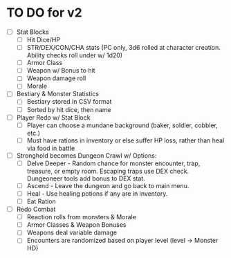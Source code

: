 # TO DO for v2

- [ ] Stat Blocks
  - [ ] Hit Dice/HP
  - [ ] STR/DEX/CON/CHA stats (PC only, 3d6 rolled at character creation. Ability checks roll under w/ 1d20)
  - [ ] Armor Class
  - [ ] Weapon w/ Bonus to hit
  - [ ] Weapon damage roll
  - [ ] Morale
- [ ] Bestiary & Monster Statistics
  - [ ] Bestiary stored in CSV format
  - [ ] Sorted by hit dice, then name
- [ ] Player Redo w/ Stat Block
  - [ ] Player can choose a mundane background (baker, soldier, cobbler, etc.)
  - [ ] Must have rations in inventory or else suffer HP loss, rather than heal via food in battle
- [ ] Stronghold becomes Dungeon Crawl w/ Options:
  - [ ] Delve Deeper - Random chance for monster encounter, trap, treasure, or empty room. Escaping traps use DEX check. Dungeoneer tools add bonus to DEX stat.
  - [ ] Ascend - Leave the dungeon and go back to main menu.
  - [ ] Heal - Use healing potions if any are in inventory.
  - [ ] Eat Ration
- [ ] Redo Combat
  - [ ] Reaction rolls from monsters & Morale
  - [ ] Armor Classes & Weapon Bonuses
  - [ ] Weapons deal variable damage
  - [ ] Encounters are randomized based on player level (level -> Monster HD)